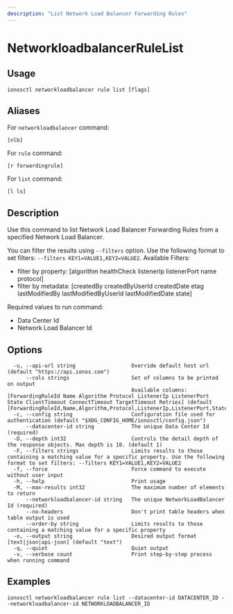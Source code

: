 ```yaml
---
description: "List Network Load Balancer Forwarding Rules"
---
```


# NetworkloadbalancerRuleList

## Usage

```text
ionosctl networkloadbalancer rule list [flags]
```

## Aliases

For `networkloadbalancer` command:

```text
[nlb]
```

For `rule` command:

```text
[r forwardingrule]
```

For `list` command:

```text
[l ls]
```

## Description

Use this command to list Network Load Balancer Forwarding Rules from a specified Network Load Balancer.

You can filter the results using `--filters` option. Use the following format to set filters: `--filters KEY1=VALUE1,KEY2=VALUE2`.
Available Filters:
* filter by property: [algorithm healthCheck listenerIp listenerPort name protocol]
* filter by metadata: [createdBy createdByUserId createdDate etag lastModifiedBy lastModifiedByUserId lastModifiedDate state]

Required values to run command:

* Data Center Id
* Network Load Balancer Id

## Options

```text
  -u, --api-url string                  Override default host url (default "https://api.ionos.com")
      --cols strings                    Set of columns to be printed on output 
                                        Available columns: [ForwardingRuleId Name Algorithm Protocol ListenerIp ListenerPort State ClientTimeout ConnectTimeout TargetTimeout Retries] (default [ForwardingRuleId,Name,Algorithm,Protocol,ListenerIp,ListenerPort,State])
  -c, --config string                   Configuration file used for authentication (default "$XDG_CONFIG_HOME/ionosctl/config.json")
      --datacenter-id string            The unique Data Center Id (required)
  -D, --depth int32                     Controls the detail depth of the response objects. Max depth is 10. (default 1)
  -F, --filters strings                 Limits results to those containing a matching value for a specific property. Use the following format to set filters: --filters KEY1=VALUE1,KEY2=VALUE2
  -f, --force                           Force command to execute without user input
  -h, --help                            Print usage
  -M, --max-results int32               The maximum number of elements to return
      --networkloadbalancer-id string   The unique NetworkLoadBalancer Id (required)
      --no-headers                      Don't print table headers when table output is used
      --order-by string                 Limits results to those containing a matching value for a specific property
  -o, --output string                   Desired output format [text|json|api-json] (default "text")
  -q, --quiet                           Quiet output
  -v, --verbose count                   Print step-by-step process when running command
```

## Examples

```text
ionosctl networkloadbalancer rule list --datacenter-id DATACENTER_ID --networkloadbalancer-id NETWORKLOADBALANCER_ID
```

